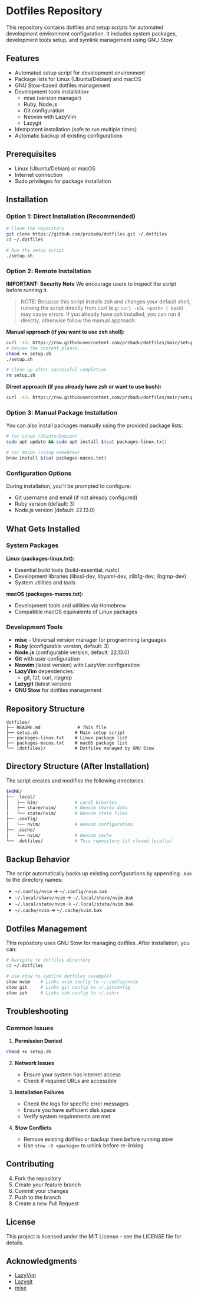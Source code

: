 # Dotfiles Repository

This repository contains dotfiles and setup scripts for automated development environment configuration. It includes system packages, development tools setup, and symlink management using GNU Stow.

## Features

- Automated setup script for development environment
- Package lists for Linux (Ubuntu/Debian) and macOS
- GNU Stow-based dotfiles management
- Development tools installation:
  - mise (version manager)
  - Ruby, Node.js
  - Git configuration
  - Neovim with LazyVim
  - Lazygit
- Idempotent installation (safe to run multiple times)
- Automatic backup of existing configurations

## Prerequisites

- Linux (Ubuntu/Debian) or macOS
- Internet connection
- Sudo privileges for package installation


## Installation

### Option 1: Direct Installation (Recommended)

```bash
# Clone the repository
git clone https://github.com/przbadu/dotfiles.git ~/.dotfiles
cd ~/.dotfiles

# Run the setup script
./setup.sh
```

### Option 2: Remote Installation

**IMPORTANT: Security Note**
We encourage users to inspect the script before running it.

> NOTE: Because this script installs zsh and changes your default shell, running the script
> directly from curl (e.g: `curl -sSL <path> | bash`) may cause errors.
> If you already have zsh installed, you can run it directly, otherwise follow the manual approach:

**Manual approach (if you want to use zsh shell):**

```bash
curl -sSL https://raw.githubusercontent.com/przbadu/dotfiles/main/setup.sh > setup.sh
# Review the content please...
chmod +x setup.sh
./setup.sh

# Clean up after successful completion
rm setup.sh
```

**Direct approach (if you already have zsh or want to use bash):**

```bash
curl -sSL https://raw.githubusercontent.com/przbadu/dotfiles/main/setup.sh | bash
```

### Option 3: Manual Package Installation

You can also install packages manually using the provided package lists:

```bash
# For Linux (Ubuntu/Debian)
sudo apt update && sudo apt install $(cat packages-linux.txt)

# For macOS (using Homebrew)
brew install $(cat packages-macos.txt)
```

### Configuration Options

During installation, you'll be prompted to configure:

- Git username and email (if not already configured)
- Ruby version (default: 3)
- Node.js version (default: 22.13.0)

## What Gets Installed

### System Packages

**Linux (packages-linux.txt):**
- Essential build tools (build-essential, rustc)
- Development libraries (libssl-dev, libyaml-dev, zlib1g-dev, libgmp-dev)
- System utilities and tools

**macOS (packages-macos.txt):**
- Development tools and utilities via Homebrew
- Compatible macOS equivalents of Linux packages

### Development Tools

- **mise** - Universal version manager for programming languages
- **Ruby** (configurable version, default: 3)
- **Node.js** (configurable version, default: 22.13.0)
- **Git** with user configuration
- **Neovim** (latest version) with LazyVim configuration
- **LazyVim** dependencies:
  - git, fzf, curl, ripgrep
- **Lazygit** (latest version)
- **GNU Stow** for dotfiles management

## Repository Structure

```
dotfiles/
├── README.md              # This file
├── setup.sh              # Main setup script
├── packages-linux.txt    # Linux package list
├── packages-macos.txt    # macOS package list
└── [dotfiles]/           # Dotfiles managed by GNU Stow
```

## Directory Structure (After Installation)

The script creates and modifies the following directories:

```sh
$HOME/
├── .local/
│   ├── bin/              # Local binaries
│   ├── share/nvim/       # Neovim shared data
│   └── state/nvim/       # Neovim state files
├── .config/
│   └── nvim/             # Neovim configuration
├── .cache/
│   └── nvim/             # Neovim cache
└── .dotfiles/            # This repository (if cloned locally)
```

## Backup Behavior

The script automatically backs up existing configurations by appending `.bak` to the directory names:

- `~/.config/nvim` → `~/.config/nvim.bak`
- `~/.local/share/nvim` → `~/.local/share/nvim.bak`
- `~/.local/state/nvim` → `~/.local/state/nvim.bak`
- `~/.cache/nvim` → `~/.cache/nvim.bak`

## Dotfiles Management

This repository uses GNU Stow for managing dotfiles. After installation, you can:

```bash
# Navigate to dotfiles directory
cd ~/.dotfiles

# Use stow to symlink dotfiles (example)
stow nvim    # Links nvim config to ~/.config/nvim
stow git     # Links git config to ~/.gitconfig
stow zsh     # Links zsh config to ~/.zshrc
```

## Troubleshooting

### Common Issues

1. **Permission Denied**
    
```bash
chmod +x setup.sh
```
    
2. **Network Issues**
    - Ensure your system has internet access
    - Check if required URLs are accessible

3. **Installation Failures**
    - Check the logs for specific error messages
    - Ensure you have sufficient disk space
    - Verify system requirements are met

4. **Stow Conflicts**
    - Remove existing dotfiles or backup them before running stow
    - Use `stow -D <package>` to unlink before re-linking

## Contributing

4. Fork the repository
5. Create your feature branch
6. Commit your changes
7. Push to the branch
8. Create a new Pull Request

## License

This project is licensed under the MIT License - see the LICENSE file for details.

## Acknowledgments

- [LazyVim](https://github.com/LazyVim/starter)
- [Lazygit](https://github.com/jesseduffield/lazygit)
- [mise](https://mise.run)